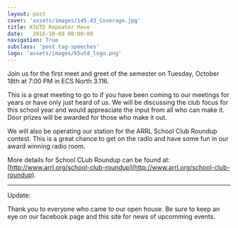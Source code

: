 ```yaml
---
layout: post
cover: 'assets/images/145.43_Coverage.jpg'
title: K5UTD Repeater Move
date:   2016-10-08 00:00:00
navigation: True
subclass: 'post tag-speeches'
logo: 'assets/images/k5utd_logo.png'
---
```


Join us for the first meet and greet of the semester on Tuesday, October 18th at 7:00 PM in ECS North 3.116.

This is a great meeting to go to if you have been coming to our meetings for years or have only just heard of us. We will be discussing the club focus for this school year and would appreaciate the input from all who can make it. Door prizes will be awarded for those who make it out.

We will also be operating our station for the ARRL School Club Roundup contest. This is a great chance to get on the radio and have some fun in our award winning radio room.

More details for School CLub Roundup can be found at: [http://www.arrl.org/school-club-roundup](http://www.arrl.org/school-club-roundup).

---

Update:

Thank you to everyone who came to our open house.  Be sure to keep an eye on our facebook page and this site for news of upcomming events.
